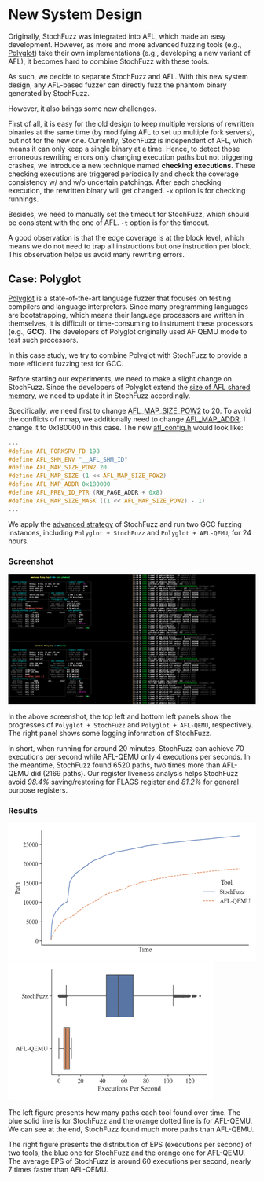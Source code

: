 # New System Design

Originally, StochFuzz was integrated into AFL, which made an easy development. However, as more and more advanced fuzzing tools (e.g., [Polyglot](https://github.com/s3team/Polyglot)) take their own implementations (e.g., developing a new variant of AFL), it becomes hard to combine StochFuzz with these tools. 

As such, we decide to separate StochFuzz and AFL. With this new system design, any AFL-based fuzzer can directly fuzz the phantom binary generated by StochFuzz.

However, it also brings some new challenges. 

First of all, it is easy for the old design to keep multiple versions of rewritten binaries at the same time (by modifying AFL to set up multiple fork servers), but not for the new one. Currently, StochFuzz is independent of AFL, which means it can only keep a single binary at a time. Hence, to detect those erroneous rewriting errors only changing execution paths but not triggering crashes, we introduce a new technique named __checking executions__. These checking executions are triggered periodically and check the coverage consistency w/ and w/o uncertain patchings. After each checking execution, the rewritten binary will get changed. `-x` option is for checking runnings.

Besides, we need to manually set the timeout for StochFuzz, which should be consistent with the one of AFL. `-t` option is for the timeout.

A good observation is that the edge coverage is at the block level, which means we do not need to trap all instructions but one instruction per block. This observation helps us avoid many rewriting errors.

## Case: Polyglot

[Polyglot](https://github.com/s3team/Polyglot) is a state-of-the-art language fuzzer that focuses on testing compilers and language interpreters. Since many programming languages are bootstrapping, which means their language processors are written in themselves, it is difficult or time-consuming to instrument these processors (e.g., __GCC__). The developers of Polyglot originally used AF QEMU mode to test such processors. 

In this case study, we try to combine Polyglot with StochFuzz to provide a more efficient fuzzing test for GCC. 

Before starting our experiments, we need to make a slight change on StochFuzz. Since the developers of Polyglot extend the [size of AFL shared memory](https://github.com/s3team/Polyglot/blob/a49f67ffb95684ae2227800a85eb7963eeb2692d/AFL_replace_mutate/config.h#L323), we need to update it in StochFuzz accordingly.

Specifically, we need first to change [AFL_MAP_SIZE_POW2](https://github.com/ZhangZhuoSJTU/StochFuzz/blob/f90db25c300e79b9dd37748da883cb9d66a8253f/src/afl_config.h#L37) to 20. To avoid the conflicts of mmap, we additionally need to change [AFL_MAP_ADDR](https://github.com/ZhangZhuoSJTU/StochFuzz/blob/f90db25c300e79b9dd37748da883cb9d66a8253f/src/afl_config.h#L39). I change it to 0x180000 in this case. The new [afl_config.h](https://github.com/ZhangZhuoSJTU/StochFuzz/blob/f90db25c300e79b9dd37748da883cb9d66a8253f/src/afl_config.h) would look like:

```c
...
#define AFL_FORKSRV_FD 198
#define AFL_SHM_ENV "__AFL_SHM_ID"
#define AFL_MAP_SIZE_POW2 20 
#define AFL_MAP_SIZE (1 << AFL_MAP_SIZE_POW2)
#define AFL_MAP_ADDR 0x180000
#define AFL_PREV_ID_PTR (RW_PAGE_ADDR + 0x8)
#define AFL_MAP_SIZE_MASK ((1 << AFL_MAP_SIZE_POW2) - 1)
...
```

We apply the [advanced strategy](https://github.com/ZhangZhuoSJTU/StochFuzz#advanced-usage) of StochFuzz and run two GCC fuzzing instances, including `Polyglot + StochFuzz` and `Polyglot + AFL-QEMU`, for 24 hours.

### Screenshot

![screenshots](../imgs/polyglot_screenshot.png)

In the above screenshot, the top left and bottom left panels show the progresses of `Polyglot + StochFuzz` and `Polyglot + AFL-QEMU`, respectively. The right panel shows some logging information of StochFuzz.

In short, when running for around 20 minutes, StochFuzz can achieve 70 executions per second while AFL-QEMU only 4 executions per seconds. In the meantime, StochFuzz found 6520 paths, two times more than AFL-QEMU did (2169 paths). Our register liveness analysis helps StochFuzz avoid _98.4%_ saving/restoring for FLAGS register and _81.2%_ for general purpose registers.

### Results

<p float="center">
  <img title="" src="../imgs/polyglot_path.png" height="280">
  <img title="" src="../imgs/polyglot_eps.png" height="280">
</p>

The left figure presents how many paths each tool found over time. The blue solid line is for StochFuzz and the orange dotted line is for AFL-QEMU. We can see at the end, StochFuzz found much more paths than AFL-QEMU.

The right figure presents the distribution of EPS (executions per second) of two tools, the blue one for StochFuzz and the orange one for AFL-QEMU. The average EPS of StochFuzz is around 60 executions per second, nearly 7 times faster than AFL-QEMU.
